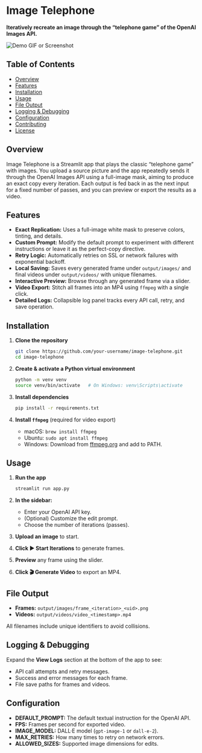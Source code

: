 # Image Telephone

**Iteratively recreate an image through the “telephone game” of the OpenAI Images API.**

![Demo GIF or Screenshot](path/to/screenshot.gif)

## Table of Contents

* [Overview](#overview)
* [Features](#features)
* [Installation](#installation)
* [Usage](#usage)
* [File Output](#file-output)
* [Logging & Debugging](#logging--debugging)
* [Configuration](#configuration)
* [Contributing](#contributing)
* [License](#license)

## Overview

Image Telephone is a Streamlit app that plays the classic “telephone game” with images. You upload a source picture and the app repeatedly sends it through the OpenAI Images API using a full-image mask, aiming to produce an exact copy every iteration. Each output is fed back in as the next input for a fixed number of passes, and you can preview or export the results as a video.

## Features

* **Exact Replication:** Uses a full-image white mask to preserve colors, tinting, and details.
* **Custom Prompt:** Modify the default prompt to experiment with different instructions or leave it as the perfect-copy directive.
* **Retry Logic:** Automatically retries on SSL or network failures with exponential backoff.
* **Local Saving:** Saves every generated frame under `output/images/` and final videos under `output/videos/` with unique filenames.
* **Interactive Preview:** Browse through any generated frame via a slider.
* **Video Export:** Stitch all frames into an MP4 using `ffmpeg` with a single click.
* **Detailed Logs:** Collapsible log panel tracks every API call, retry, and save operation.

## Installation

1. **Clone the repository**

   ```bash
   git clone https://github.com/your-username/image-telephone.git
   cd image-telephone
   ```

2. **Create & activate a Python virtual environment**

   ```bash
   python -m venv venv
   source venv/bin/activate   # On Windows: venv\Scripts\activate
   ```

3. **Install dependencies**

   ```bash
   pip install -r requirements.txt
   ```

4. **Install `ffmpeg`** (required for video export)

   * macOS: `brew install ffmpeg`
   * Ubuntu: `sudo apt install ffmpeg`
   * Windows: Download from [ffmpeg.org](https://ffmpeg.org/) and add to PATH.

## Usage

1. **Run the app**

   ```bash
   streamlit run app.py
   ```
2. **In the sidebar:**

   * Enter your OpenAI API key.
   * (Optional) Customize the edit prompt.
   * Choose the number of iterations (passes).
3. **Upload an image** to start.
4. **Click ▶️ Start Iterations** to generate frames.
5. **Preview** any frame using the slider.
6. **Click 🎬 Generate Video** to export an MP4.

## File Output

* **Frames:** `output/images/frame_<iteration>_<uid>.png`
* **Videos:** `output/videos/video_<timestamp>.mp4`

All filenames include unique identifiers to avoid collisions.

## Logging & Debugging

Expand the **View Logs** section at the bottom of the app to see:

* API call attempts and retry messages.
* Success and error messages for each frame.
* File save paths for frames and videos.

## Configuration

* **DEFAULT\_PROMPT:** The default textual instruction for the OpenAI API.
* **FPS:** Frames per second for exported video.
* **IMAGE\_MODEL:** DALL·E model (`gpt-image-1` or `dall-e-2`).
* **MAX\_RETRIES:** How many times to retry on network errors.
* **ALLOWED\_SIZES:** Supported image dimensions for edits.
